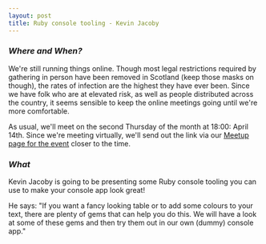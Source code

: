 ```yaml
---
layout: post
title: Ruby console tooling - Kevin Jacoby
---
```


### *Where and When?*
We're still running things online. Though most legal restrictions required by gathering in person have been removed in Scotland (keep those masks on though), the rates of infection are the highest they have ever been. Since we have folk who are at elevated risk, as well as people distributed across the country, it seems sensible to keep the online meetings going until we're more comfortable.

As usual, we'll meet on the second Thursday of the month at 18:00: April 14th. Since we're meeting virtually, we'll send out the link via our [Meetup page for the event](https://www.meetup.com/scotrug/events/284849824/) closer to the time.

### *What*
Kevin Jacoby is going to be presenting some Ruby console tooling you can use to make your console app look great!

He says: "If you want a fancy looking table or to add some colours to your text, there are plenty of gems that can help you do this. We will have a look at some of these gems and then try them out in our own (dummy) console app."
